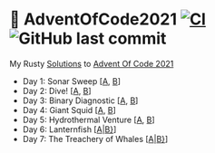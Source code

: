 # 🎄 AdventOfCode2021 [![CI](https://github.com/PatrickLaflamme/AdventOfCode2021/actions/workflows/rust.yml/badge.svg)](https://github.com/PatrickLaflamme/AdventOfCode2021/actions/workflows/rust.yml) ![GitHub last commit](https://img.shields.io/github/last-commit/PatrickLaflamme/AdventOfCode2021)
My Rusty [Solutions](https://github.com/PatrickLaflamme/AdventOfCode2021/tree/master/src) to [Advent Of Code 2021](https://adventofcode.com/2021)

- Day 1: Sonar Sweep [[A](https://github.com/PatrickLaflamme/AdventOfCode2021/blob/master/src/solutions/day1.rs#L13), [B](https://github.com/PatrickLaflamme/AdventOfCode2021/blob/master/src/solutions/day1.rs#L26)]
- Day 2: Dive! [[A](https://github.com/PatrickLaflamme/AdventOfCode2021/blob/master/src/solutions/day2.rs#L21), [B](https://github.com/PatrickLaflamme/AdventOfCode2021/blob/master/src/solutions/day2.rs#L31)]
- Day 3: Binary Diagnostic [[A](https://github.com/PatrickLaflamme/AdventOfCode2021/blob/master/src/solutions/day3.rs#L22), [B](https://github.com/PatrickLaflamme/AdventOfCode2021/blob/master/src/solutions/day3.rs#L76)]
- Day 4: Giant Squid [[A](https://github.com/PatrickLaflamme/AdventOfCode2021/blob/master/src/solutions/day4.rs#L95), [B](https://github.com/PatrickLaflamme/AdventOfCode2021/blob/master/src/solutions/day4.rs#L101)]
- Day 5: Hydrothermal Venture [[A](https://github.com/PatrickLaflamme/AdventOfCode2021/blob/master/src/solutions/day5.rs#L74), [B](https://github.com/PatrickLaflamme/AdventOfCode2021/blob/master/src/solutions/day5.rs#L87)]
- Day 6: Lanternfish [[A](https://github.com/PatrickLaflamme/AdventOfCode2021/blob/master/src/solutions/day6.rs#L33)|[B}](https://github.com/PatrickLaflamme/AdventOfCode2021/blob/master/src/solutions/day6.rs#L38)]
- Day 7: The Treachery of Whales [[A](https://github.com/PatrickLaflamme/AdventOfCode2021/blob/master/src/solutions/day6.rs#L33)|[B}](https://github.com/PatrickLaflamme/AdventOfCode2021/blob/master/src/solutions/day6.rs#L38)]